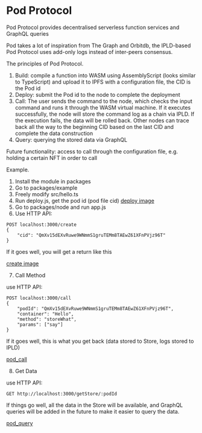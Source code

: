 # Pod Protocol

Pod Protocol provides decentralised serverless function services and GraphQL queries

Pod takes a lot of inspiration from The Graph and Orbitdb, the IPLD-based Pod Protocol uses add-only logs instead of inter-peers consensus.

The principles of Pod Protocol.

1. Build: compile a function into WASM using AssemblyScript (looks similar to TypeScript) and upload it to IPFS with a configuration file, the CID is the Pod id
2. Deploy: submit the Pod id to the node to complete the deployment
3. Call: The user sends the command to the node, which checks the input command and runs it through the WASM virtual machine. If it executes successfully, the node will store the command log as a chain via IPLD. If the execution fails, the data will be rolled back. Other nodes can trace back all the way to the beginning CID based on the last CID and complete the data construction
4. Query: querying the stored data via GraphQL

Future functionality: access to call through the configuration file, e.g. holding a certain NFT in order to call

Example.
1. Install the module in packages
2. Go to packages/example
3. Freely modify src/hello.ts
4. Run deploy.js, get the pod id (pod file cid)
[deploy image](./assets/pod_deploy.png)
5. Go to packages/node and run app.js
6. Use HTTP API: 
```
POST localhost:3000/create
{
	"cid": "QmXv15dEXvRuwe9WNmmS1gruTEMm8TAEwZ61XFnPVjz96T"
}
```
If it goes well, you will get a return like this

[create image](./assets/pod_create.png)

7. Call Method

use HTTP API:
```
POST localhost:3000/call
{
	"podId": "QmXv15dEXvRuwe9WNmmS1gruTEMm8TAEwZ61XFnPVjz96T",
	"container": "Hello",
	"method": "storeWhat",
	"params": ["say"]
}
```

If it goes well, this is what you get back (data stored to Store, logs stored to IPLD)

[pod_call](./assets/pod_call.png)

8. Get Data

use HTTP API:
```
GET http://localhost:3000/getStore/:podId
```

If things go well, all the data in the Store will be available, and GraphQL queries will be added in the future to make it easier to query the data.

[pod_query](./assets/pod_query.png)
